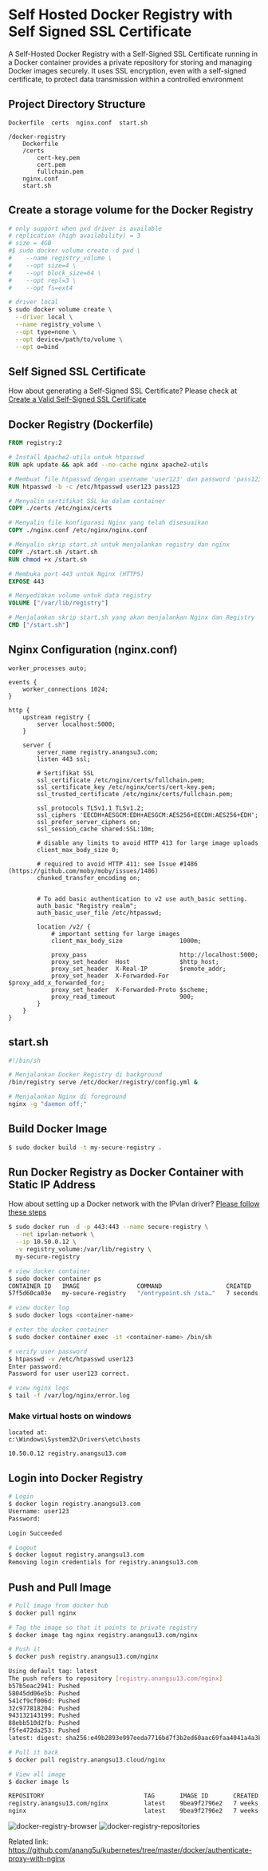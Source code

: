 # Self Hosted Docker Registry with Self Signed SSL Certificate


A Self-Hosted Docker Registry with a Self-Signed SSL Certificate running in a Docker container provides a private repository for storing and managing Docker images securely. It uses SSL encryption, even with a self-signed certificate, to protect data transmission within a controlled environment

## Project Directory Structure
```
Dockerfile  certs  nginx.conf  start.sh

/docker-registry
    Dockerfile
    /certs
        cert-key.pem
        cert.pem
        fullchain.pem
    nginx.conf
    start.sh
```

## Create a storage volume for the Docker Registry
```bash
# only support when pxd driver is available
# replication (high availability) = 3
# size = 4GB
#$ sudo docker volume create -d pxd \
#    --name registry_volume \
#    --opt size=4 \
#    --opt block_size=64 \
#    --opt repl=3 \
#    --opt fs=ext4

# driver local
$ sudo docker volume create \
  --driver local \
  --name registry_volume \
  --opt type=none \
  --opt device=/path/to/volume \
  --opt o=bind
```

## Self Signed SSL Certificate
How about generating a Self-Signed SSL Certificate? Please check at [Create a Valid Self-Signed SSL Certificate](https://github.com/anang5u/scalable-microservices-deployment-and-monitoring/tree/main/ssl-self-signed-certificate)

## Docker Registry (Dockerfile)
```dockerfile
FROM registry:2

# Install Apache2-utils untuk htpasswd
RUN apk update && apk add --no-cache nginx apache2-utils

# Membuat file htpasswd dengan username 'user123' dan password 'pass123'
RUN htpasswd -b -c /etc/htpasswd user123 pass123

# Menyalin sertifikat SSL ke dalam container
COPY ./certs /etc/nginx/certs

# Menyalin file konfigurasi Nginx yang telah disesuaikan
COPY ./nginx.conf /etc/nginx/nginx.conf

# Menyalin skrip start.sh untuk menjalankan registry dan nginx
COPY ./start.sh /start.sh
RUN chmod +x /start.sh

# Membuka port 443 untuk Nginx (HTTPS)
EXPOSE 443

# Menyediakan volume untuk data registry
VOLUME ["/var/lib/registry"]

# Menjalankan skrip start.sh yang akan menjalankan Nginx dan Registry
CMD ["/start.sh"]
```

## Nginx Configuration (nginx.conf)
```
worker_processes auto;

events {
    worker_connections 1024;
}

http {
    upstream registry {
        server localhost:5000;
    }

    server {
        server_name registry.anangsu3.com;
        listen 443 ssl;

        # Sertifikat SSL
        ssl_certificate /etc/nginx/certs/fullchain.pem;
        ssl_certificate_key /etc/nginx/certs/cert-key.pem;
        ssl_trusted_certificate /etc/nginx/certs/fullchain.pem;

        ssl_protocols TLSv1.1 TLSv1.2;
        ssl_ciphers 'EECDH+AESGCM:EDH+AESGCM:AES256+EECDH:AES256+EDH';
        ssl_prefer_server_ciphers on;
        ssl_session_cache shared:SSL:10m;

        # disable any limits to avoid HTTP 413 for large image uploads
        client_max_body_size 0;

        # required to avoid HTTP 411: see Issue #1486 (https://github.com/moby/moby/issues/1486)
        chunked_transfer_encoding on;


        # To add basic authentication to v2 use auth_basic setting.
        auth_basic "Registry realm";
        auth_basic_user_file /etc/htpasswd;

        location /v2/ {
            # important setting for large images
            client_max_body_size                1000m;

            proxy_pass                          http://localhost:5000;
            proxy_set_header  Host              $http_host;
            proxy_set_header  X-Real-IP         $remote_addr;
            proxy_set_header  X-Forwarded-For   $proxy_add_x_forwarded_for;
            proxy_set_header  X-Forwarded-Proto $scheme;
            proxy_read_timeout                  900;
        }
    }
}
```

## start.sh
```bash
#!/bin/sh

# Menjalankan Docker Registry di background
/bin/registry serve /etc/docker/registry/config.yml &

# Menjalankan Nginx di foreground
nginx -g "daemon off;"
```

## Build Docker Image
```bash
$ sudo docker build -t my-secure-registry .
```


## Run Docker Registry as Docker Container with Static IP Address
How about setting up a Docker network with the IPvlan driver? 
[Please follow these steps](https://github.com/anang5u/scalable-microservices-deployment-and-monitoring/tree/main/docker-network)

```bash
$ sudo docker run -d -p 443:443 --name secure-registry \
  --net ipvlan-network \
  --ip 10.50.0.12 \
  -v registry_volume:/var/lib/registry \
  my-secure-registry

# view docker container
$ sudo docker container ps
CONTAINER ID   IMAGE                COMMAND                  CREATED         STATUS         PORTS     NAMES
57f5d60ca03e   my-secure-registry   "/entrypoint.sh /sta…"   7 seconds ago   Up 6 seconds             secure-registry

# view docker log
$ sudo docker logs <container-name>

# enter the docker container
$ sudo docker container exec -it <container-name> /bin/sh

# verify user password
$ htpasswd -v /etc/htpasswd user123
Enter password:
Password for user user123 correct.

# view nginx logs
$ tail -f /var/log/nginx/error.log
```

### Make virtual hosts on windows
```
located at:
c:\Windows\System32\Drivers\etc\hosts

10.50.0.12 registry.anangsu13.com
```

## Login into Docker Registry
```bash
# Login
$ docker login registry.anangsu13.com
Username: user123
Password:

Login Succeeded

# Logout
$ docker logout registry.anangsu13.com
Removing login credentials for registry.anangsu13.com
```

## Push and Pull Image
```bash
# Pull image from docker hub
$ docker pull nginx

# Tag the image so that it points to private registry
$ docker image tag nginx registry.anangsu13.com/nginx

# Push it
$ docker push registry.anangsu13.com/nginx

Using default tag: latest
The push refers to repository [registry.anangsu13.com/nginx]
b57b5eac2941: Pushed
58045dd06e5b: Pushed
541cf9cf006d: Pushed
32c977818204: Pushed
943132143199: Pushed
88ebb510d2fb: Pushed
f5fe472da253: Pushed
latest: digest: sha256:e49b2893e997eeda7716bd7f3b2ed60aac69faa4041a4a3b88fb885609703cbb size: 1778

# Pull it back
$ docker pull registry.anangsu13.cloud/nginx

# View all image
$ docker image ls

REPOSITORY                            TAG       IMAGE ID       CREATED       SIZE
registry.anangsu13.com/nginx          latest    9bea9f2796e2   7 weeks ago   192MB
nginx                                 latest    9bea9f2796e2   7 weeks ago   192MB

```
![docker-registry-browser](docker-registry-browser.png)
![docker-registry-repositories](docker-registry-repositories.png)

Related link:<br>
https://github.com/anang5u/kubernetes/tree/master/docker/authenticate-proxy-with-nginx